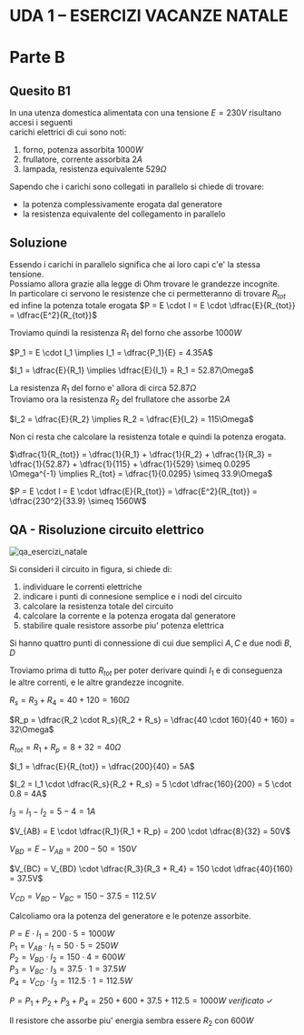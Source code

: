 # UDA 1 – ESERCIZI VACANZE NATALE  
# Parte B  
## Quesito B1  

In una utenza domestica alimentata con una tensione $E = 230V$ risultano accesi i seguenti  
carichi elettrici di cui sono noti:  
1. forno, potenza assorbita $1000W$  
2. frullatore, corrente assorbita $2A$  
3. lampada, resistenza equivalente $529\Omega$  

Sapendo che i carichi sono collegati in parallelo si chiede di trovare:  
* la potenza complessivamente erogata dal generatore  
* la resistenza equivalente del collegamento in parallelo  

## Soluzione  

Essendo i carichi in parallelo significa che ai loro capi c'e' la stessa tensione.  
Possiamo allora grazie alla legge di Ohm trovare le grandezze incognite.  
In particolare ci servono le resistenze che ci permetteranno di trovare $R_{tot}$  
ed infine la potenza totale erogata $P = E \cdot I = E \cdot \dfrac{E}{R_{tot}} = \dfrac{E^2}{R_{tot}}$  

Troviamo quindi la resistenza $R_1$ del forno che assorbe $1000W$  

$P_1 = E \cdot I_1 \implies I_1 = \dfrac{P_1}{E} = 4.35A$  

$I_1 = \dfrac{E}{R_1} \implies \dfrac{E}{I_1} = R_1 = 52.87\Omega$  

La resistenza $R_1$ del forno e' allora di circa $52.87\Omega$  
Troviamo ora la resistenza $R_2$ del frullatore che assorbe $2A$  

$I_2 = \dfrac{E}{R_2} \implies R_2 = \dfrac{E}{I_2} = 115\Omega$  

Non ci resta che calcolare la resistenza totale e quindi la potenza erogata. 

$\dfrac{1}{R_{tot}} = \dfrac{1}{R_1} + \dfrac{1}{R_2} + \dfrac{1}{R_3} = \dfrac{1}{52.87} + \dfrac{1}{115} + \dfrac{1}{529} \simeq 0.0295 \Omega^{-1} \implies R_{tot} = \dfrac{1}{0.0295} \simeq 33.9\Omega$  

$P = E \cdot I = E \cdot \dfrac{E}{R_{tot}} = \dfrac{E^2}{R_{tot}} = \dfrac{230^2}{33.9} \simeq 1560W$  

## QA - Risoluzione circuito elettrico  

![qa_esercizi_natale](https://user-images.githubusercontent.com/7195133/210075396-61068dd7-a771-42c0-8550-e636497135d2.jpg)

Si consideri il circuito in figura, si chiede di:  
1. individuare le correnti elettriche  
2. indicare i punti di connesione semplice e i nodi del circuito  
3. calcolare la resistenza totale del circuito  
4. calcolare la corrente e la potenza erogata dal generatore  
5. stabilire quale resistore assorbe piu' potenza elettrica  

Si hanno quattro punti di connessione di cui due semplici $A, C$ e due nodi $B, D$  

Troviamo prima di tutto $R_{tot}$ per poter derivare quindi $I_1$ e di conseguenza  
le altre correnti, e le altre grandezze incognite.  

$R_s = R_3 + R_4 = 40 + 120 = 160\Omega$  

$R_p = \dfrac{R_2 \cdot R_s}{R_2 + R_s} = \dfrac{40 \cdot 160}{40 + 160} = 32\Omega$  

$R_{tot} = R_1 + R_p = 8 + 32 = 40\Omega$  

$I_1 = \dfrac{E}{R_{tot}} = \dfrac{200}{40} = 5A$  

$I_2 = I_1 \cdot \dfrac{R_s}{R_2 + R_s} = 5 \cdot \dfrac{160}{200} = 5 \cdot 0.8 = 4A$  

$I_3 = I_1 - I_2 = 5 - 4 = 1A$  

$V_{AB} = E \cdot \dfrac{R_1}{R_1 + R_p} = 200 \cdot \dfrac{8}{32} = 50V$    

$V_{BD} = E - V_{AB} = 200 - 50 = 150V$  

$V_{BC} = V_{BD} \cdot \dfrac{R_3}{R_3 + R_4} = 150 \cdot \dfrac{40}{160} = 37.5V$  

$V_{CD} = V_{BD} - V_{BC} = 150 - 37.5 = 112.5V$  


Calcoliamo ora la potenza del generatore e le potenze assorbite.  

$P = E \cdot I_1 = 200 \cdot 5 = 1000W$  
$P_1 = V_{AB} \cdot I_1 = 50 \cdot 5 = 250W$  
$P_2 = V_{BD} \cdot I_2 = 150 \cdot 4 = 600W$  
$P_3 = V_{BC} \cdot I_3 = 37.5 \cdot 1 = 37.5W$  
$P_4 = V_{CD} \cdot I_3 = 112.5 \cdot 1 = 112.5W$  

$P = P_1 + P_2 + P_3 + P_4 = 250 + 600 + 37.5 + 112.5 = 1000W\ verificato\ \checkmark$  

Il resistore che assorbe piu' energia sembra essere $R_2$ con $600W$
